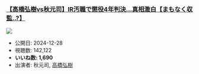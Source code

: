 ### [【高橋弘樹vs秋元司】IR汚職で懲役4年判決...真相激白【まもなく収監..?】](https://www.youtube.com/watch?v=rS4nineo6S8)
[![](https://img.youtube.com/vi/rS4nineo6S8/sddefault.jpg)](https://www.youtube.com/watch?v=rS4nineo6S8)
-   公開日: 2024-12-28
-   視聴数: 142,122
-   **いいね数: 1,690**
-   出演者: 秋元司, [高橋弘樹](/rehacq_fan/people/高橋弘樹 "wikilink")
